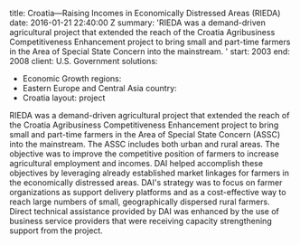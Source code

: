 
title: Croatia—Raising Incomes in Economically Distressed Areas (RIEDA)
date: 2016-01-21 22:40:00 Z
summary: 'RIEDA was a demand-driven agricultural project that extended the reach of
  the Croatia Agribusiness Competitiveness Enhancement project to bring small and
  part-time farmers in the Area of Special State Concern into the mainstream. '
start: 2003
end: 2008
client: U.S. Government
solutions:
- Economic Growth
regions:
- Eastern Europe and Central Asia
country:
- Croatia
layout: project


RIEDA was a demand-driven agricultural project that extended the reach of the Croatia Agribusiness Competitiveness Enhancement project to bring small and part-time farmers in the Area of Special State Concern (ASSC) into the mainstream. The ASSC includes both urban and rural areas. The objective was to improve the competitive position of farmers to increase agricultural employment and incomes. DAI helped accomplish these objectives by leveraging already established market linkages for farmers in the economically distressed areas. DAI's strategy was to focus on farmer organizations as support delivery platforms and as a cost-effective way to reach large numbers of small, geographically dispersed rural farmers. Direct technical assistance provided by DAI was enhanced by the use of business service providers that were receiving capacity strengthening support from the project.
